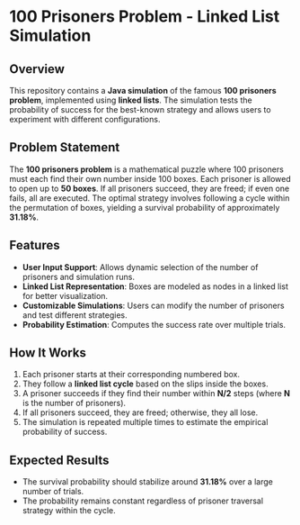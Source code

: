 # 100 Prisoners Problem - Linked List Simulation

## Overview
This repository contains a **Java simulation** of the famous **100 prisoners problem**, implemented using **linked lists**. The simulation tests the probability of success for the best-known strategy and allows users to experiment with different configurations.

## Problem Statement
The **100 prisoners problem** is a mathematical puzzle where 100 prisoners must each find their own number inside 100 boxes. Each prisoner is allowed to open up to **50 boxes**. If all prisoners succeed, they are freed; if even one fails, all are executed. The optimal strategy involves following a cycle within the permutation of boxes, yielding a survival probability of approximately **31.18%**.

## Features
- **User Input Support**: Allows dynamic selection of the number of prisoners and simulation runs.
- **Linked List Representation**: Boxes are modeled as nodes in a linked list for better visualization.
- **Customizable Simulations**: Users can modify the number of prisoners and test different strategies.
- **Probability Estimation**: Computes the success rate over multiple trials.

## How It Works
1. Each prisoner starts at their corresponding numbered box.
2. They follow a **linked list cycle** based on the slips inside the boxes.
3. A prisoner succeeds if they find their number within **N/2** steps (where **N** is the number of prisoners).
4. If all prisoners succeed, they are freed; otherwise, they all lose.
5. The simulation is repeated multiple times to estimate the empirical probability of success.

## Expected Results
- The survival probability should stabilize around **31.18%** over a large number of trials.
- The probability remains constant regardless of prisoner traversal strategy within the cycle.

